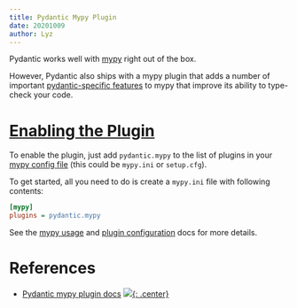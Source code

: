 ```yaml
---
title: Pydantic Mypy Plugin
date: 20201009
author: Lyz
---
```


Pydantic works well with [mypy](http://mypy-lang.org/) right out of the
box.

However, Pydantic also ships with a mypy plugin that adds a number of important
[pydantic-specific
features](https://pydantic-docs.helpmanual.io/mypy_plugin/#plugin-capabilities)
to mypy that improve its ability to type-check your code.

# [Enabling the Plugin](https://pydantic-docs.helpmanual.io/mypy_plugin/#enabling-the-plugin)

To enable the plugin, just add `pydantic.mypy` to the list of plugins in your
[mypy config file](https://mypy.readthedocs.io/en/latest/config_file.html) (this
could be `mypy.ini` or `setup.cfg`).

To get started, all you need to do is create a `mypy.ini` file with following
contents:
```ini
[mypy]
plugins = pydantic.mypy
```

See the [mypy usage](https://pydantic-docs.helpmanual.io/usage/mypy/) and [plugin
configuration](https://pydantic-docs.helpmanual.io/mypy_plugin/#configuring-the-plugin)
docs for more details.

# References

* [Pydantic mypy plugin docs](https://pydantic-docs.helpmanual.io/mypy_plugin/)
[![](not-by-ai.svg){: .center}](https://notbyai.fyi)
